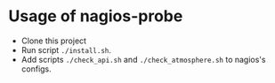 Usage of nagios-probe
=====================

* Clone this project
* Run script `./install.sh`.
* Add scripts `./check_api.sh` and `./check_atmosphere.sh` to nagios's configs.
